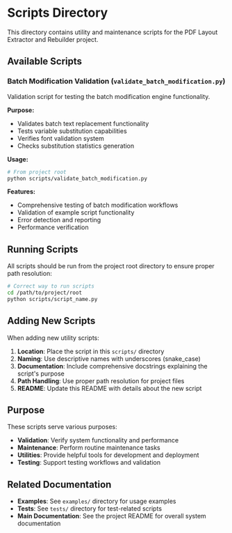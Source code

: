 # Scripts Directory

This directory contains utility and maintenance scripts for the PDF Layout Extractor and Rebuilder project.

## Available Scripts

### Batch Modification Validation (`validate_batch_modification.py`)

Validation script for testing the batch modification engine functionality.

**Purpose:**

- Validates batch text replacement functionality
- Tests variable substitution capabilities
- Verifies font validation system
- Checks substitution statistics generation

**Usage:**

```bash
# From project root
python scripts/validate_batch_modification.py
```

**Features:**

- Comprehensive testing of batch modification workflows
- Validation of example script functionality
- Error detection and reporting
- Performance verification

## Running Scripts

All scripts should be run from the project root directory to ensure proper path resolution:

```bash
# Correct way to run scripts
cd /path/to/project/root
python scripts/script_name.py
```

## Adding New Scripts

When adding new utility scripts:

1. **Location**: Place the script in this `scripts/` directory
2. **Naming**: Use descriptive names with underscores (snake_case)
3. **Documentation**: Include comprehensive docstrings explaining the script's purpose
4. **Path Handling**: Use proper path resolution for project files
5. **README**: Update this README with details about the new script

## Purpose

These scripts serve various purposes:

- **Validation**: Verify system functionality and performance
- **Maintenance**: Perform routine maintenance tasks
- **Utilities**: Provide helpful tools for development and deployment
- **Testing**: Support testing workflows and validation

## Related Documentation

- **Examples**: See `examples/` directory for usage examples
- **Tests**: See `tests/` directory for test-related scripts
- **Main Documentation**: See the project README for overall system documentation

